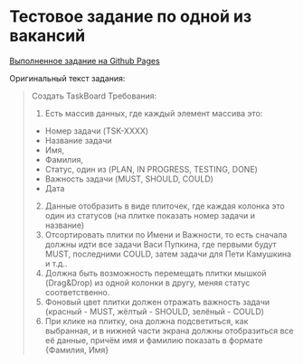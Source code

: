 # Тестовое задание по одной из вакансий

[Выполненное задание на Github Pages](https://lehazyo.github.io/test-r/)

Оригинальный текст задания:

> Создать TaskBoard
> Требования:
> 1. Есть массив данных, где каждый элемент массива это:
> - Номер задачи (TSK-XXXX)
> - Название задачи
> - Имя,
> - Фамилия,
> - Статус, один из (PLAN,  IN PROGRESS, TESTING, DONE)
> - Важность задачи (MUST, SHOULD, COULD)
> - Дата
> 2. Данные отобразить в виде плиточек, где каждая колонка это один из статусов (на плитке показать номер задачи и название)
> 3. Отсортировать плитки по Имени и Важности, то есть сначала должны идти все задачи Васи Пупкина, где первыми будут MUST, последними COULD, затем задачи для Пети Камушкина и т.д..
> 4. Должна быть возможность перемещать плитки мышкой (Drag&Drop) из одной колонки в другу, меняя статус
соответственно.
> 5. Фоновый цвет плитки должен отражать важность задачи (красный - MUST, жёлтый - SHOULD, зелёный - COULD)
> 6. При клике на плитку, она должна подсветиться, как выбранная, и в нижней части экрана должны отобразиться все её данные, причём имя и фамилию показать в формате {Фамилия, Имя}